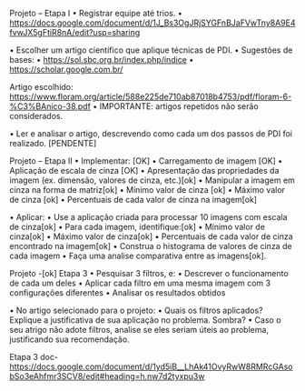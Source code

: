 Projeto – Etapa I
• Registrar equipe até trios. • https://docs.google.com/document/d/1J_Bs3OgJRjSYGFnBJaFVwTny8A9E4fvwJX5gFtiR8nA/edit?usp=sharing

• Escolher um artigo científico que aplique técnicas de PDI. • Sugestões de bases: • https://sol.sbc.org.br/index.php/indice • https://scholar.google.com.br/

Artigo escolhido: https://www.floram.org/article/588e225de710ab87018b4753/pdf/floram-6-%C3%BAnico-38.pdf
• IMPORTANTE: artigos repetidos não serão considerados.

• Ler e analisar o artigo, descrevendo como cada um dos passos de PDI foi realizado. [PENDENTE]

Projeto – Etapa II
• Implementar: [OK] • Carregamento de imagem [OK] • Aplicação de escala de cinza [OK] • Apresentação das propriedades da imagem (ex. dimensão, valores de cinza, etc.)[ok] • Manipular a imagem em cinza na forma de matriz[ok] • Mínimo valor de cinza [ok] • Máximo valor de cinza [ok] • Percentuais de cada valor de cinza na imagem[ok]

• Aplicar: • Use a aplicação criada para processar 10 imagens com escala de cinza[ok] • Para cada imagem, identifique:[ok] • Mínimo valor de cinza[ok] • Máximo valor de cinza[ok] • Percentuais de cada valor de cinza encontrado na imagem[ok] • Construa o histograma de valores de cinza de cada imagem • Faça uma analise comparativa entre as imagens[ok].

Projeto -[ok] Etapa 3
• Pesquisar 3 filtros, e: • Descrever o funcionamento de cada um deles • Aplicar cada filtro em uma mesma imagem com 3 configurações diferentes • Analisar os resultados obtidos

• No artigo selecionado para o projeto: • Quais os filtros aplicados? Explique a justificativa de sua aplicação no problema. Sombra? • Caso o seu atrigo não adote filtros, analise se eles seriam úteis ao problema, justificando sua recomendação.

Etapa 3 doc- https://docs.google.com/document/d/1yd5iB__LhAk41OvyRwW8RMRcGAsobSo3eAhfmr3SCV8/edit#heading=h.nw7d2tyxpu3w
